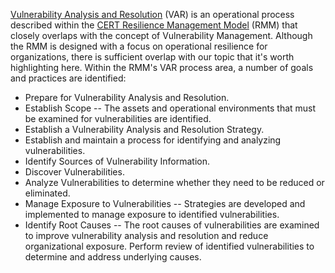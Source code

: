 [Vulnerability Analysis and Resolution](https://insights.sei.cmu.edu/library/vulnerability-analysis-and-resolution-var-cert-rmm-process-area/)
(VAR) is an operational process
described within the [CERT Resilience Management Model](https://insights.sei.cmu.edu/library/cert-resilience-management-model-cert-rmm-collection/) 
(RMM) that closely overlaps with the concept of
Vulnerability Management. Although the RMM is designed with a focus on
operational resilience for organizations, there is sufficient overlap
with our topic that it's worth highlighting here. Within the RMM's VAR
process area, a number of goals and practices are identified:

-   Prepare for Vulnerability Analysis and Resolution.
-   Establish Scope -- The assets and operational environments that must
be examined for vulnerabilities are identified.
-   Establish a Vulnerability Analysis and Resolution Strategy.
-   Establish and maintain a process for identifying and analyzing
vulnerabilities.
-   Identify Sources of Vulnerability Information.
-   Discover Vulnerabilities.
-   Analyze Vulnerabilities to determine whether they need to be reduced
or eliminated.
-   Manage Exposure to Vulnerabilities -- Strategies are developed and
implemented to manage exposure to identified vulnerabilities.
-   Identify Root Causes -- The root causes of vulnerabilities are
examined to improve vulnerability analysis and resolution and reduce
organizational exposure. Perform review of identified
vulnerabilities to determine and address underlying causes.
